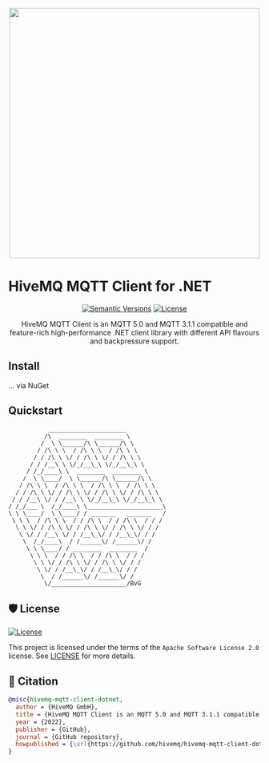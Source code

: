 <p align="center">
  <img src="https://www.hivemq.com/img/svg/hivemq-mqtt-client.svg" width="500">
</p>

# HiveMQ MQTT Client for .NET

<div align="center">


[![Semantic Versions](https://img.shields.io/badge/%20%20%F0%9F%93%A6%F0%9F%9A%80-semantic--versions-e10079.svg)](https://github.com/hivemq/hivemq-mqtt-client-dotnet/releases)
[![License](https://img.shields.io/github/license/hivemq/hivemq-mqtt-client-dotnet)](https://github.com/hivemq/hivemq-mqtt-client-dotnet/blob/main/LICENSE)

HiveMQ MQTT Client is an MQTT 5.0 and MQTT 3.1.1 compatible and feature-rich high-performance .NET client library with different API flavours and backpressure support.

</div>

## Install

... via NuGet

## Quickstart

```
           ______________________
          /\  ________  ________ \
         /  \ \______/\ \______/\ \
        / /\ \ \  / /\ \ \  / /\ \ \
       / / /\ \ \/ / /\ \ \/ / /\ \ \
      / / /__\ \ \/_/__\_\ \/_/__\_\ \
     / /_/____\ \  ________  ________ \
    /  \ \____/  \ \______/\ \______/\ \
   / /\ \ \  / /\ \ \  / /\ \ \  / /\ \ \
  / / /\ \ \/ / /\ \ \/ / /\ \ \/ / /\ \ \
 / / /__\ \/ / /__\ \ \/_/__\_\ \/_/__\_\ \
/ /_/___ \  /_/____\ \_____________________\
\ \ \____/  \ \____/ / _______   _______   /
 \ \ \  / /\ \ \  / / /\ \  / / /\ \  / / /
  \ \ \/ / /\ \ \/ / /\ \ \/ / /\ \ \/ / /
   \ \/ / /__\ \/ / /__\_\/ / /__\_\/ / /
    \  /_/____\  / /______\/ /______\/ /
     \ \ \____/ / ________  ________  /
      \ \ \  / / /\ \  / / /\ \  / / /
       \ \ \/ / /\ \ \/ / /\ \ \/ / /
        \ \/ / /__\_\/ / /__\_\/ / /
         \  / /______\/ /______\/ /
          \/_____________________/BvG

```

## 🛡 License

[![License](https://img.shields.io/github/license/hivemq/hivemq-mqtt-client-dotnet)](https://github.com/hivemq/hivemq-mqtt-client-dotnet/blob/main/LICENSE)

This project is licensed under the terms of the `Apache Software License 2.0` license. See [LICENSE](https://github.com/hivemq/hivemq-mqtt-client-dotnet/blob/main/LICENSE) for more details.

## 📃 Citation

```bibtex
@misc{hivemq-mqtt-client-dotnet,
  author = {HiveMQ GmbH},
  title = {HiveMQ MQTT Client is an MQTT 5.0 and MQTT 3.1.1 compatible and feature-rich high-performance .NET client library with different API flavours and backpressure support.},
  year = {2022},
  publisher = {GitHub},
  journal = {GitHub repository},
  howpublished = {\url{https://github.com/hivemq/hivemq-mqtt-client-dotnet}}
}
```
